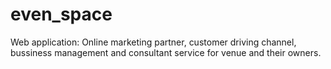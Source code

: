 # even_space
Web application: Online marketing partner, customer driving channel, bussiness management and consultant service for venue and their owners.
